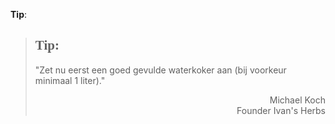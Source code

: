 **Tip**:
><h2 style="font-family:papyrus">Tip:</h2 style="font-family:lato">
>
>"Zet nu eerst een goed gevulde waterkoker aan (bij voorkeur minimaal 1 liter)."
>
> <p style="text-align: right">Michael Koch<br>Founder Ivan's Herbs</p>
